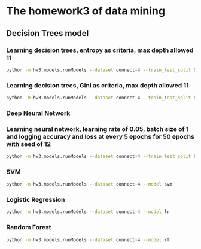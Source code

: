 # The homework3 of data mining
## Decision Trees model
### Learning decision trees, entropy as criteria, max depth allowed 11
```sh
python -m hw3.models.runModels --dataset connect-4 --train_test_split 0.2 --model dtree --seed 12 --max_depth 11 --splitting_criteria entropy
```
### Learning decision trees, Gini as criteria, max depth allowed 11
```sh
python -m hw3.models.runModels --dataset connect-4 --train_test_split 0.2 --model dtree --seed 12 --max_depth 11 --splitting_criteria gini
```
### Deep Neural Network
### Learning neural network, learning rate of 0.05, batch size of 1 and logging accuracy and loss at every 5 epochs for 50 epochs with seed of 12
```sh
python -m hw3.models.runModels --dataset connect-4 --train_test_split 0.2 --model nnet --log_interval 5 --batch_size 1 --epochs 50 --lr 0.05 --seed 12
```
### SVM
```sh
python -m hw3.models.runModels --dataset connect-4 --model svm
```
### Logistic Regression
```sh
python -m hw3.models.runModels --dataset connect-4 --model lr
```
### Random Forest
```sh
python -m hw3.models.runModels --dataset connect-4 --model rf
```

